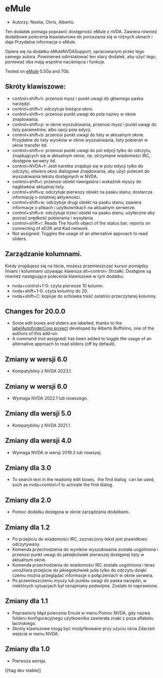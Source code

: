 # eMule #

*	Autorzy: Noelia, Chris, Alberto.

Ten dodatek pomaga poprawić dostępność eMule z nVDA.  Zawiera również
dodatkowe polecenia klawiaturowe do poruszania się w różnych oknach i daje
Przydatne informacje o eMule.

Opiera się na dodatku eMuleNVDASupport, opracowanym przez tego samego
autora. Powinieneś odinstalować ten stary dodatek, aby użyć tego, ponieważ
oba mają wspólne naciśnięcia i funkcje.

Tested on [eMule][1] 0.50a and 70b.

## Skróty klawiszowe: ##

*	control+shift+h: przenosi mysz i punkt uwagi do głównego paska narzędzi.
*	control+shift+t: odczytuje bieżące okno.
*	control+shift+n: przenosi punkt uwagi do pola nazwy w oknie znajdowania.
*	control+shift+p: w oknie wyszukiwania, przenosi mysz i punkt uwagi do
  listy parametrów, albo opcji pola edycji.
*	control+shift+b: przenosi punkt uwagi do listy w aktualnym
  oknie. Przydatne do listy wyników w oknie wyszukiwania, listy pobierań w
  oknie transfer itd.
*	control+shift+o: przenosi punkt uwagi do pól edycji tylko do odczytu,
  znajdujących się w aktualnym oknie, np. otrzymane wiadomości IRC, dostępne
  serwery itd.
*	control+NVDA+f: Jeśli karetka znajduje się w polu edycji tylko do odczytu,
  otwiera okno dialogowe znajdowania, aby użyć poleceń do wyszukiwania
  tekstu dostępnych w NVDA.
*	control+shift+l: przenosi obiekt nawigatora i wskaźnik myszy do nagłówków
  aktualnej listy.
*	control+shift+q: odczytuje pierwszy obiekt na pasku stanu; dostarcza
  informację o ostatniej aktywności.
*	control+shift+w: odczytuje drugi obiekt na pasku stanu; zawiera informacje
  o plikach i użytkownikach na aktualnym serwerze.
*	control+shift+e: odczytuje trzeci obiekt na pasku stanu; użyteczne aby
  poznać prędkość pobierania i wysyłania.
*	control+shift+r: Reads The fourth object of the status bar; reports on connecting of eD2K and Kad network.
* Not assigned: Toggles the usage of an alternative approach to read sliders.

## Zarządzanie kolumnami. ##

Kiedy znajdujesz się na liście, możesz przemieszczać kursor pomiędzy liniami
i kolumnami używając klawisza alt+control+ Strzałki.  Dostępne są również
następujące polecenia klawiszowe w tym dodatku:

*	nvda+control+1-0: czyta pierwsze 10 kolumn.
*	nvda+shift+1-0: czyta kolumny do 20.
*	nvda+shift+C: kopiuje do schowka treść ostatnio przeczytanej kolumny.


## Changes for 20.0.0
* Some edit boxes and sliders are labelled, thanks to the
  [labelAutofinderCore
  project](https://github.com/ABuffEr/labelAutofinderCore) developed by
  Alberto Buffolino, one of the authors of this add-on.
* A command (not assigned) has been added to toggle the usage of an
  alternative approach to read sliders (off by default).

## Zmiany w wersji 6.0
* Kompatybilny z NVDA 2023.1.

## Zmiany w wersji 6.0
*	Wymaga NVDA 2022.1 lub nowszego.

## Zmiany dla wersji 5.0
*	Kompatybilny z NVDA 2021.1.

## Zmiany dla wersji 4.0 ##
*	Wymaga NVDA w wersji 2019.3 lub nowszej.

## Zmiany dla 3.0 ##
*	 To search text in the readonly edit boxes,  the find dialog  can be used,
   such as nvda+control+f to activate the find dialog.

## Zmiany dla 2.0 ##
*	 Pomoc dodatku dostępna w oknie zarządzania dodatkami.

## Zmiany dla 1.2 ##
*	 Po przejściu do wiadomości IRC, zaznaczony tekst jest prawidłowo
   odczytywany.
*	 Komenda przechodzenia do wyników wyszukiwania została uogólniona i
   przenosi punkt uwagi do jakiejkolwiek pierwszej dostępnej listy w
   aktualnym oknie.
*	 Komenda przechodzenia do wiadomości IRC została uogólniona i  teraz
   umożliwia przejście do jakiegokolwiek pola tylko do odczytu  dzięki czemu
   można przeglądać informacje o połączeniach w oknie serwera.
*	 Po przemieszczeniu myszy lub punktu uwagi do paska narzędzi, w niektórych
   sytuacjach był oznajmiany podwójnie. Zostało to naprawione.

## Zmiany dla 1.1 ##
*	 Poprawiony błąd polecenia Emule w menu Pomoc NVDA, gdy nazwa folderu
   konfiguracyjnego użytkownika zawierała znaki z poza alfabetu łacińskiego.
*	 Skróty klawiszowe mogą być modyfikowane przy użyciu okna Zdarzeń wejścia
   w menu NVDA.

## Zmiany dla 1.0 ##
*	 Pierwsza wersja.



[[!tag dev stable]]

[1]: https://www.emule-project.net
